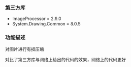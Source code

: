 ### 第三方库

* ImageProcessor = 2.9.0
* System.Drawing.Common = 8.0.5

### 功能描述

对图片进行有损压缩

对比了第三方库与网络上给出的代码的效果，网络上的代码更好